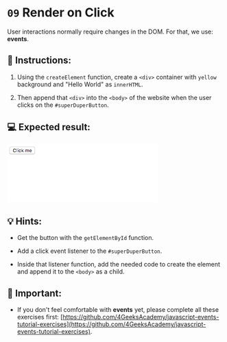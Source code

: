 # `09` Render on Click

User interactions normally require changes in the DOM. For that, we use: **events**. 

## 📝 Instructions:

1. Using the `createElement` function, create a `<div>` container with `yellow` background and "Hello World" as `innerHTML`.

2. Then append that `<div>` into the `<body>` of the website when the user clicks on the `#superDuperButton`.

## 💻 Expected result:

![Expected Result Gif](../../.learn/assets/10-1.gif)

## 💡 Hints:

+ Get the button with the `getElementById` function.

+ Add a click event listener to the `#superDuperButton`.

+ Inside that listener function, add the needed code to create the element and append it to the `<body>` as a child.

## 🔎 Important:

+ If you don't feel comfortable with **events** yet, please complete all these exercises first: [https://github.com/4GeeksAcademy/javascript-events-tutorial-exercises](https://github.com/4GeeksAcademy/javascript-events-tutorial-exercises).
